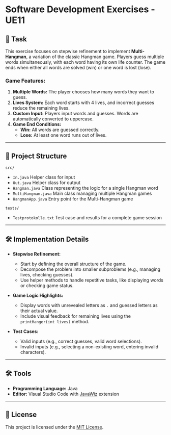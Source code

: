 # Software Development Exercises - UE11  

## 📜 Task  
This exercise focuses on stepwise refinement to implement **Multi-Hangman**, a variation of the classic Hangman game. Players guess multiple words simultaneously, with each word having its own life counter. The game ends when either all words are solved (win) or one word is lost (lose).  

### Game Features:  
1. **Multiple Words:** The player chooses how many words they want to guess.  
2. **Lives System:** Each word starts with 4 lives, and incorrect guesses reduce the remaining lives.  
3. **Custom Input:** Players input words and guesses. Words are automatically converted to uppercase.  
4. **Game End Conditions:**  
   - **Win:** All words are guessed correctly.  
   - **Lose:** At least one word runs out of lives.  

---

## 📂 Project Structure  

``src/``

- ``In.java`` Helper class for input  
- ``Out.java`` Helper class for output  
- ``Hangman.java`` Class representing the logic for a single Hangman word  
- ``MultiHangman.java`` Main class managing multiple Hangman games  
- ``HangmanApp.java`` Entry point for the Multi-Hangman game  

``tests/``

- ``Testprotokolle.txt`` Test case and results for a complete game session  

---

## 🛠 Implementation Details  
- **Stepwise Refinement:**  
  - Start by defining the overall structure of the game.  
  - Decompose the problem into smaller subproblems (e.g., managing lives, checking guesses).  
  - Use helper methods to handle repetitive tasks, like displaying words or checking game status.  

- **Game Logic Highlights:**  
  - Display words with unrevealed letters as `.` and guessed letters as their actual value.  
  - Include visual feedback for remaining lives using the `printHanger(int lives)` method.  

- **Test Cases:**  
  - Valid inputs (e.g., correct guesses, valid word selections).  
  - Invalid inputs (e.g., selecting a non-existing word, entering invalid characters).  

---

## 🛠 Tools  
- **Programming Language:** Java  
- **Editor:** Visual Studio Code with [JavaWiz](https://github.com/SSW-JKU/javawiz) extension  

---

## 📝 License  
This project is licensed under the [MIT License](LICENSE).